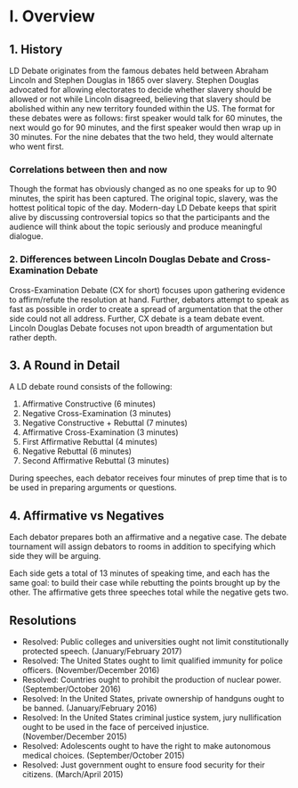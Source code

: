 # I. Overview
## 1. History
LD Debate originates from the famous debates held between Abraham Lincoln and Stephen Douglas in 1865 over slavery. Stephen Douglas advocated for allowing electorates to decide whether slavery should be allowed or not while Lincoln disagreed, believing that slavery should be abolished within any new territory founded within the US.
The format for these debates were as follows: first speaker would talk for 60 minutes, the next would go for 90 minutes, and the first speaker would then wrap up in 30 minutes. For the nine debates that the two held, they would alternate who went first.

### Correlations between then and now
Though the format has obviously changed as no one speaks for up to 90 minutes, the spirit has been captured. The original topic, slavery, was the hottest political topic of the day. Modern-day LD Debate keeps that spirit alive by discussing controversial topics so that the participants and the audience will think about the topic seriously and produce meaningful dialogue.

### 2. Differences between Lincoln Douglas Debate and Cross-Examination Debate
Cross-Examination Debate (CX for short) focuses upon gathering evidence to affirm/refute the resolution at hand. Further, debators attempt to speak as fast as possible in order to create a spread of argumentation that the other side could not all address. Further, CX debate is a team debate event. Lincoln Douglas Debate focuses not upon breadth of argumentation but rather depth.

## 3. A Round in Detail
A LD debate round consists of the following:

1. Affirmative Constructive (6 minutes)
2. Negative Cross-Examination (3 minutes)
3. Negative Constructive + Rebuttal (7 minutes)
4. Affirmative Cross-Examination (3 minutes)
5. First Affirmative Rebuttal (4 minutes)
6. Negative Rebuttal (6 minutes)
7. Second Affirmative Rebuttal (3 minutes)

During speeches, each debator receives four minutes of prep time that is to be used in preparing arguments or questions.

## 4. Affirmative vs Negatives
Each debator prepares both an affirmative and a negative case. The debate tournament will assign debators to rooms in addition to specifying which side they will be arguing.

Each side gets a total of 13 minutes of speaking time, and each has the same goal: to build their case while rebutting the points brought up by the other. The affirmative gets three speeches total while the negative gets two.

## Resolutions
- Resolved: Public colleges and universities ought not limit constitutionally protected speech. (January/February 2017)
- Resolved: The United States ought to limit qualified immunity for police officers. (November/December 2016)
- Resolved: Countries ought to prohibit the production of nuclear power. (September/October 2016)
- Resolved: In the United States, private ownership of handguns ought to be banned. (January/February 2016)
- Resolved: In the United States criminal justice system, jury nullification ought to be used in the face of perceived injustice. (November/December 2015)
- Resolved: Adolescents ought to have the right to make autonomous medical choices. (September/October 2015)
- Resolved: Just government ought to ensure food security for their citizens. (March/April 2015)
